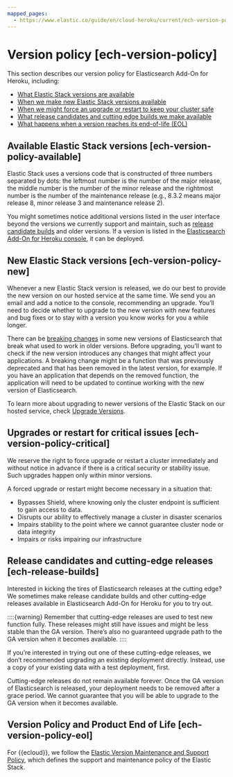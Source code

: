 ```yaml
---
mapped_pages:
  - https://www.elastic.co/guide/en/cloud-heroku/current/ech-version-policy.html
---
```


# Version policy [ech-version-policy]

This section describes our version policy for Elasticsearch Add-On for Heroku, including:

* [What Elastic Stack versions are available](#ech-version-policy-available)
* [When we make new Elastic Stack versions available](#ech-version-policy-new)
* [When we might force an upgrade or restart to keep your cluster safe](#ech-version-policy-critical)
* [What release candidates and cutting edge builds we make available](#ech-release-builds)
* [What happens when a version reaches its end-of-life (EOL)](#ech-version-policy-eol)


## Available Elastic Stack versions [ech-version-policy-available]

Elastic Stack uses a versions code that is constructed of three numbers separated by dots: the leftmost number is the number of the major release, the middle number is the number of the minor release and the rightmost number is the number of the maintenance release (e.g., 8.3.2 means major release 8, minor release 3 and maintenance release 2).

You might sometimes notice additional versions listed in the user interface beyond the versions we currently support and maintain, such as [release candidate builds](#ech-release-builds) and older versions. If a version is listed in the [Elasticsearch Add-On for Heroku console](https://cloud.elastic.co?page=docs&placement=docs-body), it can be deployed.


## New Elastic Stack versions [ech-version-policy-new]

Whenever a new Elastic Stack version is released, we do our best to provide the new version on our hosted service at the same time. We send you an email and add a notice to the console, recommending an upgrade. You’ll need to decide whether to upgrade to the new version with new features and bug fixes or to stay with a version you know works for you a while longer.

There can be [breaking changes](elasticsearch://release-notes/breaking-changes.md) in some new versions of Elasticsearch that break what used to work in older versions. Before upgrading, you’ll want to check if the new version introduces any changes that might affect your applications. A breaking change might be a function that was previously deprecated and that has been removed in the latest version, for example. If you have an application that depends on the removed function, the application will need to be updated to continue working with the new version of Elasticsearch.

To learn more about upgrading to newer versions of the Elastic Stack on our hosted service, check [Upgrade Versions](../../upgrade/deployment-or-cluster.md).


## Upgrades or restart for critical issues [ech-version-policy-critical]

We reserve the right to force upgrade or restart a cluster immediately and without notice in advance if there is a critical security or stability issue. Such upgrades happen only within minor versions.

A forced upgrade or restart might become necessary in a situation that:

* Bypasses Shield, where knowing only the cluster endpoint is sufficient to gain access to data.
* Disrupts our ability to effectively manage a cluster in disaster scenarios
* Impairs stability to the point where we cannot guarantee cluster node or data integrity
* Impairs or risks impairing our infrastructure


## Release candidates and cutting-edge releases [ech-release-builds]

Interested in kicking the tires of Elasticsearch releases at the cutting edge? We sometimes make release candidate builds and other cutting-edge releases available in Elasticsearch Add-On for Heroku for you to try out.

::::{warning}
Remember that cutting-edge releases are used to test new function fully. These releases might still have issues and might be less stable than the GA version. There’s also no guaranteed upgrade path to the GA version when it becomes available.
::::


If you’re interested in trying out one of these cutting-edge releases, we don’t recommended upgrading an existing deployment directly. Instead, use a copy of your existing data with a test deployment, first.

Cutting-edge releases do not remain available forever. Once the GA version of Elasticsearch is released, your deployment needs to be removed after a grace period. We cannot guarantee that you will be able to upgrade to the GA version when it becomes available.


## Version Policy and Product End of Life [ech-version-policy-eol]

For {{ecloud}}, we follow the [Elastic Version Maintenance and Support Policy](https://www.elastic.co/support/eol), which defines the support and maintenance policy of the Elastic Stack.
